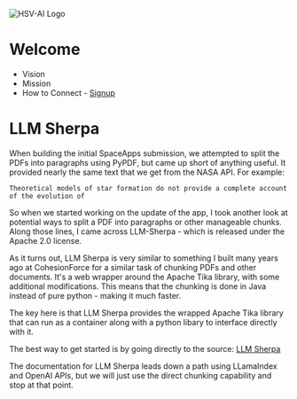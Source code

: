 ![HSV-AI Logo](https://hsv.ai/wp-content/uploads/2022/03/logo_v11_2022.png)

# Welcome

- Vision
- Mission
- How to Connect - [Signup](https://hsv.ai/subscribe)

# LLM Sherpa

When building the initial SpaceApps submission, we attempted to split the PDFs into paragraphs using PyPDF, but came up short of anything useful. It provided nearly the same text that we get from the NASA API. For example:

```Theoretical models of star formation do not provide a complete account of the evolution of```

So when we started working on the update of the app, I took another look at potential ways to split a PDF into paragraphs or other manageable chunks. Along those lines, I came across LLM-Sherpa - which is released under the Apache 2.0 license.

As it turns out, LLM Sherpa is very similar to something I built many years ago at CohesionForce for a similar task of chunking PDFs and other documents. It's a web wrapper around the Apache Tika library, with some additional modifications. This means that the chunking is done in Java instead of pure python - making it much faster.

The key here is that LLM Sherpa provides the wrapped Apache Tika library that can run as a container along with a python libary to interface directly with it.

The best way to get started is by going directly to the source: [LLM Sherpa](https://github.com/nlmatics/llmsherpa)

The documentation for LLM Sherpa leads down a path using LLamaIndex and OpenAI APIs, but we will just use the direct chunking capability and stop at that point.